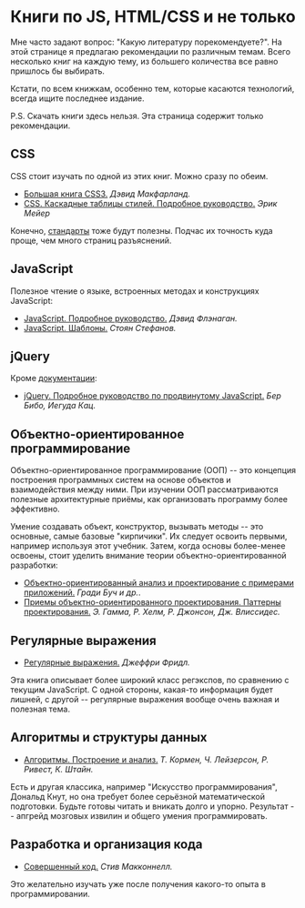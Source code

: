 # Книги по JS, HTML/CSS и не только

Мне часто задают вопрос: "Какую литературу порекомендуете?". На этой странице я предлагаю рекомендации по различным темам. Всего несколько книг на каждую тему, из большего количества все равно пришлось бы выбирать.

Кстати, по всем книжкам, особенно тем, которые касаются технологий, всегда ищите последнее издание.

P.S. Скачать книги здесь нельзя. Эта страница содержит только рекомендации.

## CSS

CSS стоит изучать по одной из этих книг. Можно сразу по обеим.

- <a href="http://www.ozon.ru/context/detail/id/24493075/?partner=iliakan">Большая книга CSS3.</a>
<i>Дэвид Макфарланд.</i>
- <a href="http://www.ozon.ru/context/detail/id/3881079/?partner=iliakan">CSS. Каскадные таблицы стилей. Подробное руководство.</a>
<i>Эрик Мейер</i>

Конечно, [стандарты](http://www.w3.org/Style/CSS/) тоже будут полезны. Подчас их точность куда проще, чем много страниц разъяснений.

## JavaScript

Полезное чтение о языке, встроенных методах и конструкциях JavaScript:

- <a href="http://www.ozon.ru/context/detail/id/19677670/?partner=iliakan">JavaScript. Подробное руководство.</a>
<i>Дэвид Флэнаган.</i>
- <a href="http://www.ozon.ru/context/detail/id/6287517/?partner=iliakan">JavaScript. Шаблоны.</a>
<i>Стоян Стефанов.</i>

## jQuery

Кроме [документации](http://api.jquery.com/):

- <a href="http://www.ozon.ru/context/detail/id/6277333/?partner=iliakan">jQuery. Подробное руководство по продвинутому JavaScript.</a>
<i>Бер Бибо, Иегуда Кац.</i>

## Объектно-ориентированное программирование

Объектно-ориентированное программирование (ООП) -- это концепция построения программных систем на основе объектов и взаимодействия между ними. При изучении ООП рассматриваются полезные архитектурные приёмы, как организовать программу более эффективно.

Умение создавать объект, конструктор, вызывать методы -- это основные, самые базовые "кирпичики". Их следует освоить первыми, например используя этот учебник. Затем, когда основы более-менее освоены, стоит уделить внимание теории объектно-ориентированной разработки:

- <a href="http://www.ozon.ru/context/detail/id/3905587/?partner=iliakan">Объектно-ориентированный анализ и проектирование с примерами приложений.</a>
<i>Гради Буч и др.</i>.
- <a href="http://www.ozon.ru/context/detail/id/20217137/?partner=iliakan">Приемы объектно-ориентированного проектирования. Паттерны проектирования.</a>
<i>Э. Гамма, Р. Хелм, Р. Джонсон, Дж. Влиссидес.</i>

## Регулярные выражения

- <a href="http://www.ozon.ru/context/detail/id/4066500/?partner=iliakan">Регулярные выражения.</a>
<i>Джеффри Фридл.</i>

Эта книга описывает более широкий класс регэкспов, по сравнению с текущим JavaScript. С одной стороны, какая-то информация будет лишней, с другой -- регулярные выражения вообще очень важная и полезная тема.

## Алгоритмы и структуры данных

- <a href="http://www.ozon.ru/context/detail/id/2429691/?partner=iliakan">Алгоритмы. Построение и анализ.</a>
<i>Т. Кормен, Ч. Лейзерсон, Р. Ривест, К. Штайн.</i>

Есть и другая классика, например "Искусство программирования", Дональд Кнут, но она требует более серьёзной математической подготовки. Будьте готовы читать и вникать долго и упорно. Результат -- апгрейд мозговых извилин и общего умения программировать.

## Разработка и организация кода

- <a href="http://www.ozon.ru/context/detail/id/5508646/?partner=iliakan">Совершенный код.</a>
<i>Стив Макконнелл.</i>

Это желательно изучать уже после получения какого-то опыта в программировании.

